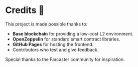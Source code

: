 # Credits 🙌

This project is made possible thanks to:

- **Base blockchain** for providing a low-cost L2 environment.
- **OpenZeppelin** for standard smart contract libraries.
- **GitHub Pages** for hosting the frontend.
- Contributors who test and give feedback.

Special thanks to the Farcaster community for inspiration.
